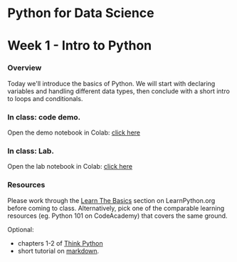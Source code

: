 
# Python for Data Science
# Week 1 - Intro to Python
### Overview
Today we'll introduce the basics of Python. We will start with declaring variables and handling different data types, then conclude with a short intro to loops and conditionals.

### In class: code demo.
Open the demo notebook in Colab: [click here](https://colab.research.google.com/github/nj935/Python_for_Data_Science/blob/master/week%201%20-%20intro%20to%20Python/week_1%20-%20demo.ipynb)

### In class: Lab.
Open the lab notebook in Colab:  [click here](https://colab.research.google.com/github/nj935/Python_for_Data_Science/blob/master/week%201%20-%20intro%20to%20Python/week%201%20-%20lab.ipynb)

### Resources
Please work through the [Learn The Basics](http://learnpython.org/) section on LearnPython.org before coming to class. Alternatively, pick one of the comparable learning resources (eg. Python 101 on CodeAcademy) that covers the same ground.

Optional:
* chapters 1-2 of [Think Python](http://greenteapress.com/thinkpython2/thinkpython2.pdf)
* short tutorial on [markdown](https://commonmark.org/help/).
